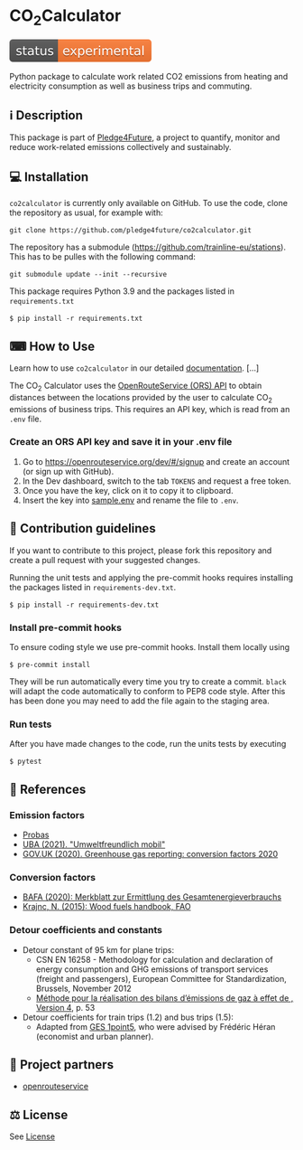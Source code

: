 # CO<sub>2</sub>Calculator

[![status: experimental](https://github.com/GIScience/badges/raw/master/status/experimental.svg)](https://github.com/GIScience/badges#experimental)

Python package to calculate work related CO2 emissions from heating and electricity consumption as well as business trips and commuting.

## ℹ️  Description

This package is part of [Pledge4Future](https://pledge4future.org/), a project to quantify, monitor and reduce work-related emissions collectively and sustainably. 

## :computer:  Installation

`co2calculator` is currently only available on GitHub. To use the code, clone the repository as usual, for example with:

``` 
git clone https://github.com/pledge4future/co2calculator.git
```

The repository has a submodule (https://github.com/trainline-eu/stations). This has to be pulles with the following command:

```
git submodule update --init --recursive
```


This package requires Python 3.9 and the packages listed in `requirements.txt`

```
$ pip install -r requirements.txt
```



## ⌨  How to Use

Learn how to use `co2calculator` in our detailed [documentation](https://github.com/pledge4future/co2calculator/blob/dev/docs/documentation.md). [...]

The CO<sub>2</sub> Calculator uses the [OpenRouteService (ORS) API](https://openrouteservice.org/dev/#/api-docs) to obtain distances between the locations provided by the user to calculate CO<sub>2</sub> emissions of business trips. This requires an API key, which is read from an `.env` file.

### Create an ORS API key and save it in your .env file

1) Go to https://openrouteservice.org/dev/#/signup and create an account (or sign up with GitHub).
2) In the Dev dashboard, switch to the tab `TOKENS` and request a free token.
3) Once you have the key, click on it to copy it to clipboard.
4) Insert the key into [sample.env](sample.env) and rename the file to `.env`.

## :couple:  Contribution guidelines

If you want to contribute to this project, please fork this repository and create a pull request with your suggested changes.

Running the unit tests and applying the pre-commit hooks requires installing the packages listed in `requirements-dev.txt`.

```
$ pip install -r requirements-dev.txt
```

### Install pre-commit hooks

To ensure coding style we use pre-commit hooks. Install them locally using

```
$ pre-commit install
```

They will be run automatically every time you try to create a commit. `black` will adapt the code automatically to
conform to PEP8 code style. After this has been done you may need to add the file again to the staging area.

### Run tests

After you have made changes to the code, run the units tests by executing

```
$ pytest
```

## 📄 References

### Emission factors

- [Probas](https://www.probas.umweltbundesamt.de/php/index.php)
- [UBA (2021). "Umweltfreundlich mobil"](https://www.umweltbundesamt.de/en/publikationen/umweltfreundlich-mobil)
- [GOV.UK (2020). Greenhouse gas reporting: conversion factors 2020](https://www.gov.uk/government/publications/greenhouse-gas-reporting-conversion-factors-2020)

### Conversion factors

- [BAFA (2020): Merkblatt zur Ermittlung des Gesamtenergieverbrauchs](https://www.bafa.de/SharedDocs/Downloads/DE/Energie/ea_ermittlung_gesamtenergieverbrauch.html)
- [Krajnc, N. (2015): Wood fuels handbook, FAO](https://agris.fao.org/agris-search/search.do?recordID=XF2017001919)

### Detour coefficients and constants

- Detour constant of 95 km for plane trips:
    - CSN EN 16258 - Methodology for calculation and declaration of energy consumption and GHG emissions of transport services (freight and passengers), European Committee for Standardization, Brussels, November 2012
    - [Méthode pour la réalisation des bilans d’émissions de gaz à effet de , Version 4](https://www.ecologie.gouv.fr/sites/default/files/Guide%20m%C3%A9thodologique%20sp%C3%A9cifique%20pour%20les%20collectivit%C3%A9s%20pour%20la%20r%C3%A9alisation%20du%20bilan%20d%E2%80%99%C3%A9missions%20de%20GES.pdf), p. 53
- Detour coefficients for train trips (1.2) and bus trips (1.5):
    - Adapted from [GES 1point5](https://labos1point5.org/ges-1point5), who were advised by Frédéric Héran (economist and urban planner).

## 🤝 Project partners

- [openrouteservice](https://openrouteservice.org/)

## ⚖️ License

See [License](LICENSE)
